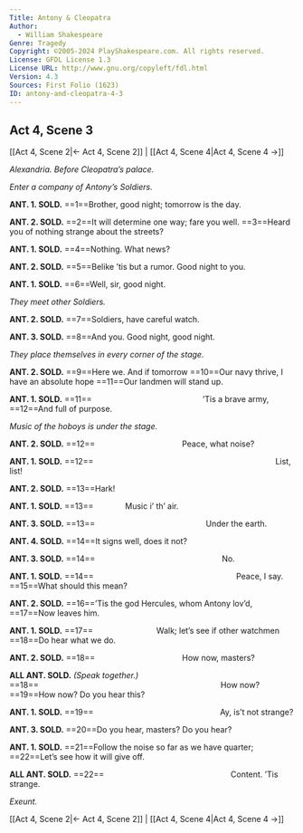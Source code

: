 ```yaml
---
Title: Antony & Cleopatra
Author: 
  - William Shakespeare
Genre: Tragedy
Copyright: ©2005-2024 PlayShakespeare.com. All rights reserved.
License: GFDL License 1.3
License URL: http://www.gnu.org/copyleft/fdl.html
Version: 4.3
Sources: First Folio (1623)
ID: antony-and-cleopatra-4-3
---
```


## Act 4, Scene 3
[[Act 4, Scene 2|← Act 4, Scene 2]] | [[Act 4, Scene 4|Act 4, Scene 4 →]]

*Alexandria. Before Cleopatra’s palace.*

*Enter a company of Antony’s Soldiers.*

**ANT. 1. SOLD.**
==1==Brother, good night; tomorrow is the day.

**ANT. 2. SOLD.**
==2==It will determine one way; fare you well.
==3==Heard you of nothing strange about the streets?

**ANT. 1. SOLD.**
==4==Nothing. What news?

**ANT. 2. SOLD.**
==5==Belike ’tis but a rumor. Good night to you.

**ANT. 1. SOLD.**
==6==Well, sir, good night.

*They meet other Soldiers.*

**ANT. 2. SOLD.**
==7==Soldiers, have careful watch.

**ANT. 3. SOLD.**
==8==And you. Good night, good night.

*They place themselves in every corner of the stage.*

**ANT. 2. SOLD.**
==9==Here we. And if tomorrow
==10==Our navy thrive, I have an absolute hope
==11==Our landmen will stand up.

**ANT. 1. SOLD.**
==11==              ’Tis a brave army,
==12==And full of purpose.

*Music of the hoboys is under the stage.*

**ANT. 2. SOLD.**
==12==           Peace, what noise?

**ANT. 1. SOLD.**
==12==                       List, list!

**ANT. 2. SOLD.**
==13==Hark!

**ANT. 1. SOLD.**
==13==    Music i’ th’ air.

**ANT. 3. SOLD.**
==13==              Under the earth.

**ANT. 4. SOLD.**
==14==It signs well, does it not?

**ANT. 3. SOLD.**
==14==                No.

**ANT. 1. SOLD.**
==14==                  Peace, I say.
==15==What should this mean?

**ANT. 2. SOLD.**
==16==’Tis the god Hercules, whom Antony lov’d,
==17==Now leaves him.

**ANT. 1. SOLD.**
==17==        Walk; let’s see if other watchmen
==18==Do hear what we do.

**ANT. 2. SOLD.**
==18==           How now, masters?

**ALL ANT. SOLD.**
*(Speak together.)*
==18==                       How now?
==19==How now? Do you hear this?

**ANT. 1. SOLD.**
==19==                Ay, is’t not strange?

**ANT. 3. SOLD.**
==20==Do you hear, masters? Do you hear?

**ANT. 1. SOLD.**
==21==Follow the noise so far as we have quarter;
==22==Let’s see how it will give off.

**ALL ANT. SOLD.**
==22==                Content. ’Tis strange.

*Exeunt.*

[[Act 4, Scene 2|← Act 4, Scene 2]] | [[Act 4, Scene 4|Act 4, Scene 4 →]]